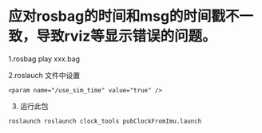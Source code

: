# 应对rosbag的时间和msg的时间戳不一致，导致rviz等显示错误的问题。

1.rosbag play xxx.bag

2.roslauch 文件中设置
```
<param name="/use_sim_time" value="true" />
```

3. 运行此包
```
roslaunch roslaunch clock_tools pubClockFromImu.launch
```